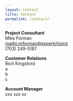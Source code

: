 ```yaml
---
layout: contact
title: Contact
permalink: /contact/
---
```


**Project Consultant**  
Mike Forman  
<mailto:mforman@expertchoice>  
(703) 249-5187

**Customer Relations**  
Rich Kingsford  
a  
b  
c  

**Account Manager**  
xxx
xxx
xx
